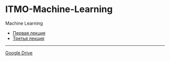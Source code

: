 # ITMO-Machine-Learning
Machine Learning

* [Первая лекция](lecture/Lecture-1.md)
* [Третья лекция](lecture/Lecture-3.md)

<hr>

[Google Drive](https://drive.google.com/drive/folders/1cvXQ_RvWANm889GL5_SZEoJ4GqxAIMz_)
